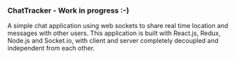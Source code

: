 <h3>ChatTracker - Work in progress :-)</h3>
<p>A simple chat application using web sockets to share real time location and messages with other users. This application is built with React.js, Redux, Node.js and Socket.io, with client and server completely decoupled and independent from each other.</p>